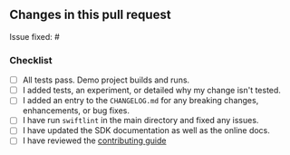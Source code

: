 ## Changes in this pull request

Issue fixed: #

### Checklist

- [ ] All tests pass. Demo project builds and runs.
- [ ] I added tests, an experiment, or detailed why my change isn't tested.
- [ ] I added an entry to the `CHANGELOG.md` for any breaking changes, enhancements, or bug fixes.
- [ ] I have run `swiftlint` in the main directory and fixed any issues.
- [ ] I have updated the SDK documentation as well as the online docs.
- [ ] I have reviewed the [contributing guide](https://github.com/superwall-me/paywall-ios/tree/master/.github/CONTRIBUTING.md)
